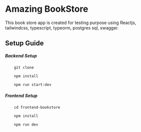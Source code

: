 # Amazing BookStore

This book store app is created for testing purpose using Reactjs, tailwindcss, typescript, typeorm, postgres sql, swagger. 

## Setup Guide

##### Backend Setup
```
    git clone

    npm install

    npm run start:dev

```

##### Frontend Setup
```
    cd frontend-bookstore

    npm install

    npm run dev
```